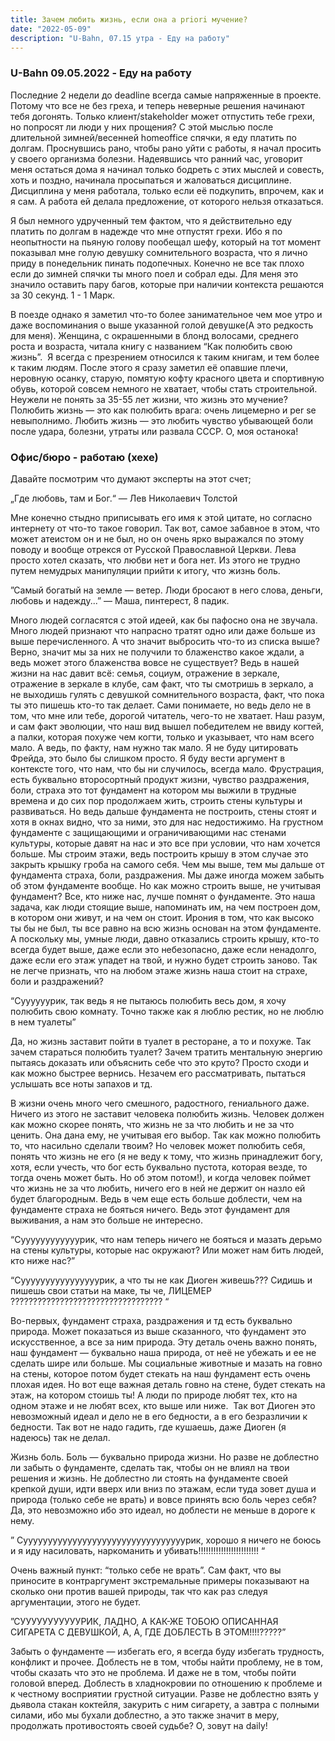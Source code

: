 ```yaml
---
title: Зачем любить жизнь, если она a priori мучение?
date: "2022-05-09"
description: "U-Bahn, 07.15 утра - Еду на работу"
---
```



### U-Bahn 09.05.2022 - Еду на работу

Последние 2 недели до deadline всегда самые напряженные в проекте. Потому что все не без греха, и теперь неверные решения начинают тебя догонять. Только клиент/stakeholder может отпустить тебе грехи, но попросят ли люди у них прощения? С этой мыслью после длительной зимней/весенней homeoffice спячки, я еду платить по долгам. Проснувшись рано, чтобы рано уйти с работы, я начал просить у своего организма болезни. Надеявшись что ранний час, уговорит меня остаться дома я начинал только бодреть с этих мыслей и совесть, хоть и поздно, начинала просыпаться и жаловаться дисциплине. Дисциплина у меня работала, только если её подкупить, впрочем, как и я сам. А работа ей делала предложение, от которого нельзя отказаться.

Я был немного удрученный тем фактом, что я действительно еду платить по долгам в надежде что мне отпустят грехи. Ибо я по неопытности на пьяную голову пообещал шефу, который на тот момент показывал мне голую девушку сомнительного возраста, что я лично приду в понедельник пинать подопечных. Конечно не все так плохо если до зимней спячки ты много поел и собрал еды. Для меня это значило оставить пару багов, которые при наличии контекста решаются за 30 секунд. 1 - 1 Марк.

В поезде однако я заметил что-то более занимательное чем мое утро и даже воспоминания о выше указанной голой девушке(А это редкость для меня). Женщина, с окрашенными в блонд волосами, среднего роста и возраста, читала книгу с названием “Как полюбить свою жизнь”.  Я всегда с презрением относился к таким книгам, и тем более к таким людям. После этого я сразу заметил её опавшие плечи, неровную осанку, старую, помятую кофту красного цвета и спортивную обувь, которой совсем немного не хватает, чтобы стать строительной. Неужели не понять за 35-55 лет жизни, что жизнь это мучение? Полюбить жизнь — это как полюбить врага: очень лицемерно и per se невыполнимо. Любить жизнь — это любить чувство убывающей боли после удара, болезни, утраты или развала СССР. О, моя останока!

### Офис/бюро - работаю (хехе)

Давайте посмотрим что думают эксперты на этот счет;

„Где любовь, там и Бог.“ — Лев Николаевич Толстой

Мне конечно стыдно приписывать его имя к этой цитате, но согласно интернету от что-то такое говорил. Так вот, самое забавное в этом, что может атеистом он и не был, но он очень ярко выражался по этому поводу и вообще отрекся от Русской Православной Церкви. Лева просто хотел сказать, что любви нет и бога нет. Из этого не трудно путем немудрых манипуляции прийти к итогу, что жизнь боль.

”Самый богатый на земле — ветер. Люди бросают в него слова, деньги, любовь и надежду...” — Маша, пинтерест, 8 падик.

Много людей согласятся с этой идеей, как бы пафосно она не звучала. Много людей признают что напрасно тратят одно или даже больше из выше перечисленного. А что значит выбросить что-то из списка выше? Верно, значит мы за них не получили то блаженство какое ждали, а ведь может этого блаженства вовсе не существует? Ведь в нашей жизни на нас давит всё: семья, социум, отражение в зеркале, отражение в зеркале в клубе, сам факт, что ты смотришь в зеркало, а не выходишь гулять с девушкой сомнительного возраста, факт, что пока ты это пишешь кто-то так делает. Сами понимаете, но ведь дело не в том, что мне или тебе, дорогой читатель, чего-то не хватает. Наш разум, и сам факт эволюции, что наш вид вышел победителем не ввиду когтей, а палки, которая похуже чем когти, только и указывает, что нам всего мало. А ведь, по факту, нам нужно так мало. Я не буду цитировать Фрейда, это было бы слишком просто. Я буду вести аргумент в контексте того, что нам, что бы ни случилось, всегда мало. Фрустрация, есть буквально второсортный продукт жизни, чувство раздражения, боли, страха это тот фундамент на котором мы выжили в трудные времена и до сих пор продолжаем жить, строить стены культуры и развиваться. Но ведь дальше фундамента не построить, стены стоят и хотя в окнах видно, что за ними, это для нас недостижимо. На грустном фундаменте с защищающими и ограничивающими нас стенами культуры, которые давят на нас и это все при условии, что нам хочется больше. Мы строим этажи, ведь построить крышу в этом случае это закрыть крышку гроба на самого себя. Чем мы выше, тем мы дальше от фундамента страха, боли, раздражения. Мы даже иногда можем забыть об этом фундаменте вообще. Но как можно строить выше, не учитывая фундамент? Все, кто ниже нас, лучше помнят о фундаменте. Это наша задача, как люди стоящие выше, напоминать им, на чем построен дом, в котором они живут, и на чем он стоит. Ирония в том, что как высоко ты бы не был, ты все равно на всю жизнь основан на этом фундаменте. А поскольку мы, умные люди, давно отказались строить крышу, кто-то всегда будет выше, даже если это небезопасно, даже если ненадолго, даже если его этаж упадет на твой, и нужно будет строить заново. Так не легче признать, что на любом этаже жизнь наша стоит на страхе, боли и раздражений?

“Суууууурик, так ведь я не пытаюсь полюбить весь дом, я хочу полюбить свою комнату. Точно также как я люблю рестик, но не люблю в нем туалеты”

Да, но жизнь заставит пойти в туалет в ресторане, а то и похуже. Так зачем стараться полюбить туалет? Зачем тратить ментальную энергию пытаясь доказать или объяснить себе что это круто? Просто сходи и как можно быстрее вернись. Незачем его рассматривать, пытаться услышать все ноты запахов и тд.

В жизни очень много чего смешного, радостного, гениального даже. Ничего из этого не заставит человека полюбить жизнь. Человек должен как можно скорее понять, что жизнь не за что любить и не за что ценить. Она дана ему, не учитывая его выбор. Так как можно полюбить то, что насильно сделали твоим? Но человек может полюбить себя, понять что жизнь не его (я не веду к тому, что жизнь принадлежит богу, хотя, если учесть, что бог есть буквально пустота, которая везде, то тогда очень может быть. Но об этом потом!), и когда человек поймет что жизнь не за что любить, ничего его в ней не держит он назло ей будет благородным. Ведь в чем еще есть больше доблести, чем на фундаменте страха не бояться ничего. Ведь этот фундамент для выживания, а нам это больше не интересно.

“Суууууууууууурик, что нам теперь ничего не бояться и мазать дерьмо на стены культуры, которые нас окружают? Или может нам бить людей, кто ниже нас?”

“Cуууууууууууууууурик, а что ты не как Диоген живешь??? Сидишь и пишешь свои статьи на маке, ты че, ЛИЦЕМЕР ?????????????????????????????????? “

Во-первых, фундамент страха, раздражения и тд есть буквально природа. Может показаться из выше сказанного, что фундамент это искусственное, а все за ним природа. Эту деталь очень важно понять, наш фундамент — буквально наша природа, от неё не убежать и ее не сделать шире или больше. Мы социальные животные и мазать на говно на стены, которое потом будет стекать на наш фундамент есть очень плохая идея. Но вот еще важная деталь говно на стене, будет стекать на этаж, на котором стоишь ты! А люди по природе любят тех, кто на одном этаже и не любят всех, кто выше или ниже.  Так вот Диоген это невозможный идеал и дело не в его бедности, а в его безразличии к бедности. Так вот не надо гадить, где кушаешь, даже Диоген (я надеюсь) так не делал.

Жизнь боль. Боль — буквально природа жизни. Но разве не доблестно ли забыть о фундаменте, сделать так, чтобы он не влиял на твои решения и жизнь. Не доблестно ли стоять на фундаменте своей крепкой души, идти вверх или вниз по этажам, если туда зовет душа и природа (только себе не врать) и вовсе принять всю боль через себя? Да, это невозможно ибо это идеал, но доблести не меньше в дороге к нему.

” Сууууууууууууууууууууууууууууууууурик, хорошо я ничего не боюсь и я иду насиловать, наркоманить и убивать!!!!!!!!!!!!!!!!!!!!!!!! “

Очень важный пункт: “только себе не врать”. Сам факт, что вы приносите в контраргумент экстремальные примеры показывают на сколько они против вашей природы, так что как раз следуя аргументации, этого не будет.

”СУУУУУУУУУУУРИК, ЛАДНО, А КАК-ЖЕ ТОБОЮ ОПИСАННАЯ СИГАРЕТА С ДЕВУШКОЙ, А, А, ГДЕ ДОБЛЕСТЬ В ЭТОМ!!!!?????”

Забыть о фундаменте — избегать его, я всегда буду избегать трудность, конфликт и прочее. Доблесть не в том, чтобы найти проблему, не в том, чтобы сказать что это не проблема. И даже не в том, чтобы пойти головой вперед. Доблесть в хладнокровии по отношению к проблеме и к честному восприятии грустной ситуации. Разве не доблестно взять у дьявола стакан коктейля, закурить с ним сигарету, а завтра с полными силами, ибо мы бухали доблестно, а это также значит в меру, продолжать противостоять своей судьбе? О, зовут на daily!